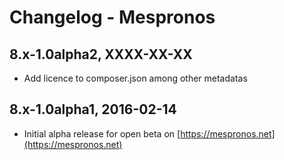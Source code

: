 # Changelog - Mespronos 
## 8.x-1.0alpha2, XXXX-XX-XX
  - Add licence to composer.json among other metadatas
  
## 8.x-1.0alpha1, 2016-02-14
  - Initial alpha release for open beta on [https://mespronos.net](https://mespronos.net)